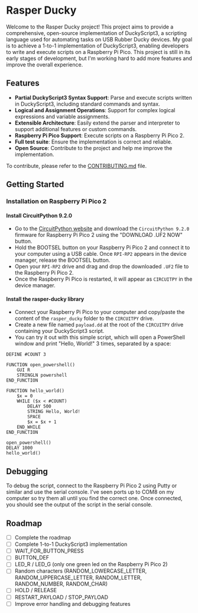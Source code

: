 # Rasper Ducky

Welcome to the Rasper Ducky project! This project aims to provide a comprehensive, open-source implementation of DuckyScript3, a scripting language used for automating tasks on USB Rubber Ducky devices. My goal is to achieve a 1-to-1 implementation of DuckyScript3, enabling developers to write and execute scripts on a Raspberry Pi Pico. This project is still in its early stages of development, but I'm working hard to add more features and improve the overall experience.

## Features

- **Partial DuckyScript3 Syntax Support**: Parse and execute scripts written in DuckyScript3, including standard commands and syntax.
- **Logical and Assignment Operations**: Support for complex logical expressions and variable assignments.
- **Extensible Architecture**: Easily extend the parser and interpreter to support additional features or custom commands.
- **Raspberry Pi Pico Support**: Execute scripts on a Raspberry Pi Pico 2.
- **Full test suite**: Ensure the implementation is correct and reliable.
- **Open Source**: Contribute to the project and help me improve the implementation.

To contribute, please refer to the [CONTRIBUTING.md](CONTRIBUTING.md) file.

## Getting Started

### Installation on Raspberry Pi Pico 2
#### Install CircuitPython 9.2.0
- Go to the [CircuitPython website](https://circuitpython.org/board/raspberry_pi_pico/) and download the `CircuitPython 9.2.0` firmware for Raspberry Pi Pico 2 using the "DOWNLOAD .UF2 NOW" button.
- Hold the BOOTSEL button on your Raspberry Pi Pico 2 and connect it to your computer using a USB cable. Once `RPI-RP2` appears in the device manager, release the BOOTSEL button.
- Open your `RPI-RP2` drive and drag and drop the downloaded `.UF2` file to the Raspberry Pi Pico 2.
- Once the Raspberry Pi Pico is restarted, it will appear as `CIRCUITPY` in the device manager.

#### Install the rasper-ducky library
- Connect your Raspberry Pi Pico to your computer and copy/paste the content of the `rasper_ducky` folder to the `CIRCUITPY` drive.
- Create a new file named `payload.dd` at the root of the `CIRCUITPY` drive containing your DuckyScript3 script.
- You can try it out with this simple script, which will open a PowerShell window and print "Hello, World!" 3 times, separated by a space:
```plaintext
DEFINE #COUNT 3

FUNCTION open_powershell()
	GUI R
	STRINGLN powershell
END_FUNCTION

FUNCTION hello_world()
	$x = 0
	WHILE ($x < #COUNT)
	    DELAY 500
		STRING Hello, World!
        SPACE
		$x = $x + 1
	END_WHILE
END_FUNCTION

open_powershell()
DELAY 1000
hello_world()
```

## Debugging

To debug the script, connect to the Raspberry Pi Pico 2 using Putty or similar and use the serial console. I've seen ports up to COM8 on my computer so try them all until you find the correct one.
Once connected, you should see the output of the script in the serial console.

## Roadmap

- [ ] Complete the roadmap
- [ ] Complete 1-to-1 DuckyScript3 implementation
 - [ ] WAIT_FOR_BUTTON_PRESS
 - [ ] BUTTON_DEF
 - [ ] LED_R / LED_G (only one green led on the Raspberry Pi Pico 2)
 - [ ] Random characters (RANDOM_LOWERCASE_LETTER, RANDOM_UPPERCASE_LETTER, RANDOM_LETTER, RANDOM_NUMBER, RANDOM_CHAR)
 - [ ] HOLD / RELEASE
 - [ ] RESTART_PAYLOAD / STOP_PAYLOAD
- [ ] Improve error handling and debugging features
